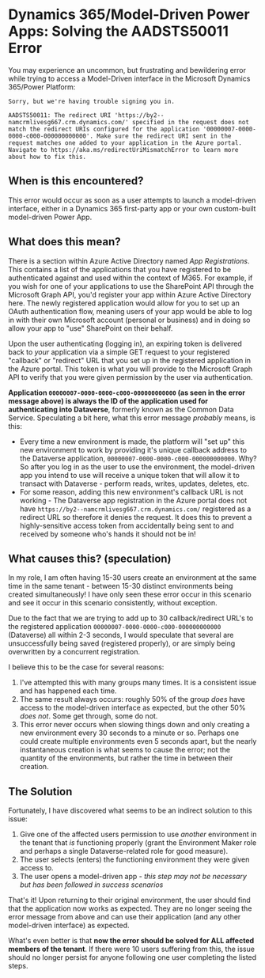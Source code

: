 # Dynamics 365/Model-Driven Power Apps: Solving the AADSTS50011 Error
You may experience an uncommon, but frustrating and bewildering error while trying to access a Model-Driven interface in the Microsoft Dynamics 365/Power Platform:

```
Sorry, but we're having trouble signing you in.

AADSTS50011: The redirect URI 'https://by2--namcrmlivesg667.crm.dynamics.com/' specified in the request does not match the redirect URIs configured for the application '00000007-0000-0000-c000-000000000000'. Make sure the redirect URI sent in the request matches one added to your application in the Azure portal. Navigate to https://aka.ms/redirectUriMismatchError to learn more about how to fix this.
```

## When is this encountered?
This error would occur as soon as a user attempts to launch a model-driven interface, either in a Dynamics 365 first-party app or your own custom-built model-driven Power App.

## What does this mean?
There is a section within Azure Active Directory named *App Registrations*. This contains a list of the applications that you have registered to be authenticated against and used within the context of M365. For example, if you wish for one of your applications to use the SharePoint API through the Microsoft Graph API, you'd register your app within Azure Active Directory here. The newly registered application would allow for you to set up an OAuth authentication flow, meaning users of your app would be able to log in with their own Microsoft account (personal or business) and in doing so allow your app to "use" SharePoint on their behalf. 

Upon the user authenticating (logging in), an expiring token is delivered back to *your* application via a simple GET request to your registered "callback" or "redirect" URL that you set up in the registered application in the Azure portal. This token is what you will provide to the Microsoft Graph API to verify that you were given permission by the user via authentication. 

**Application `00000007-0000-0000-c000-000000000000` (as seen in the error message above) is always the ID of the application used for authenticating into Dataverse**, formerly known as the Common Data Service. Speculating a bit here, what this error message *probably* means, is this:

- Every time a new environment is made, the platform will "set up" this new environment to work by providing it's unique callback address to the Dataverse application, `00000007-0000-0000-c000-000000000000`. Why? So after you log in as the user to use the environment, the model-driven app you intend to use will receive a unique token that will allow it to transact with Dataverse - perform reads, writes, updates, deletes, etc.
- For some reason, adding this new environment's callback URL is not working - The Dataverse app registration in the Azure portal does not have `https://by2--namcrmlivesg667.crm.dynamics.com/` registered as a redirect URL so therefore it denies the request. It does this to prevent a highly-sensitive access token from accidentally being sent to and received by someone who's hands it should not be in!

## What causes this? (speculation)
In my role, I am often having 15-30 users create an environment at the same time in the same tenant - between 15-30 distinct environments being created simultaneously! I have only seen these error occur in this scenario and see it occur in this scenario consistently, without exception.

Due to the fact that we are trying to add up to 30 callback/redirect URL's to the registered application `00000007-0000-0000-c000-000000000000` (Dataverse) all within 2-3 seconds, I would speculate that several are unsuccessfully being saved (registered properly), or are simply being overwritten by a concurrent registration.

I believe this to be the case for several reasons:
1. I've attempted this with many groups many times. It is a consistent issue and has happened each time.
2. The same result always occurs: roughly 50% of the group *does* have access to the model-driven interface as expected, but the other 50% *does not*. Some get through, some do not.
3. This error never occurs when slowing things down and only creating a new environment every 30 seconds to a minute or so. Perhaps one could create multiple environments even 5 seconds apart, but the nearly instantaneous creation is what seems to cause the error; not the quantity of the environments, but rather the time in between their creation.

## The Solution
Fortunately, I have discovered what seems to be an indirect solution to this issue:

1. Give one of the affected users permission to use *another* environment in the tenant that *is* functioning properly (grant the Environment Maker role and perhaps a single Dataverse-related role for good measure).
2. The user selects (enters) the functioning environment they were given access to.
3. The user opens a model-driven app - *this step may not be necessary but has been followed in success scenarios*

That's it! Upon returning to their original environment, the user should find that the application now works as expected. They are no longer seeing the error message from above and can use their application (and any other model-driven interface) as expected. 

What's even better is that **now the error should be solved for ALL affected members of the tenant**. If there were 10 users suffering from this, the issue should no longer persist for anyone following one user completing the listed steps.